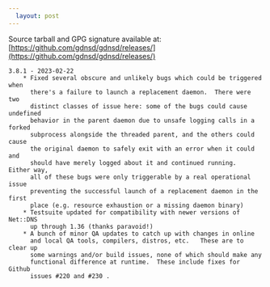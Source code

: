 ```yaml
---
  layout: post
---
```


Source tarball and GPG signature available at:
[https://github.com/gdnsd/gdnsd/releases/](https://github.com/gdnsd/gdnsd/releases/)

    3.8.1 - 2023-02-22
        * Fixed several obscure and unlikely bugs which could be triggered when
          there's a failure to launch a replacement daemon.  There were two
          distinct classes of issue here: some of the bugs could cause undefined
          behavior in the parent daemon due to unsafe logging calls in a forked
          subprocess alongside the threaded parent, and the others could cause
          the original daemon to safely exit with an error when it could and
          should have merely logged about it and continued running.  Either way,
          all of these bugs were only triggerable by a real operational issue
          preventing the successful launch of a replacement daemon in the first
          place (e.g. resource exhaustion or a missing daemon binary)
        * Testsuite updated for compatibility with newer versions of Net::DNS
          up through 1.36 (thanks paravoid!)
        * A bunch of minor QA updates to catch up with changes in online
          and local QA tools, compilers, distros, etc.   These are to clear up
          some warnings and/or build issues, none of which should make any
          functional difference at runtime.  These include fixes for Github
          issues #220 and #230 .
